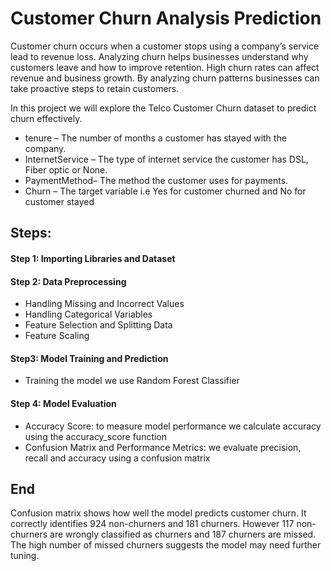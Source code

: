 # Customer Churn Analysis Prediction

Customer churn occurs when a customer stops using a company’s service lead to revenue loss. Analyzing churn helps businesses understand why customers leave and how to improve retention. High churn rates can affect revenue and business growth. By analyzing churn patterns businesses can take proactive steps to retain customers.

In this project we will explore the Telco Customer Churn dataset to predict churn effectively.

- tenure – The number of months a customer has stayed with the company.
- InternetService – The type of internet service the customer has DSL, Fiber optic or None.
- PaymentMethod– The method the customer uses for payments.
- Churn – The target variable i.e Yes for customer churned and No for customer stayed

## Steps:
#### Step 1: Importing Libraries and Dataset
#### Step 2: Data Preprocessing
- Handling Missing and Incorrect Values
- Handling Categorical Variables
- Feature Selection and Splitting Data
- Feature Scaling
#### Step3: Model Training and Prediction
- Training the model we use Random Forest Classifier
#### Step 4: Model Evaluation
- Accuracy Score: to measure model performance we calculate accuracy using the accuracy_score function
- Confusion Matrix and Performance Metrics: we evaluate precision, recall and accuracy using a confusion matrix

## End
Confusion matrix shows how well the model predicts customer churn. It correctly identifies 924 non-churners and 181 churners. However 117 non-churners are wrongly classified as churners and 187 churners are missed. The high number of missed churners suggests the model may need further tuning.
